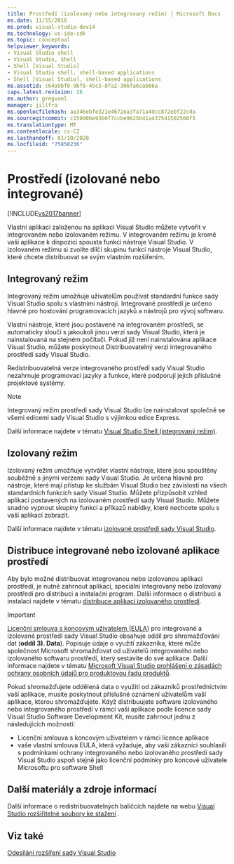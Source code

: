 ```yaml
---
title: Prostředí (izolovaný nebo integrovaný režim) | Microsoft Docs
ms.date: 11/15/2016
ms.prod: visual-studio-dev14
ms.technology: vs-ide-sdk
ms.topic: conceptual
helpviewer_keywords:
- Visual Studio shell
- Visual Studio, Shell
- Shell [Visual Studio]
- Visual Studio shell, shell-based applications
- Shell [Visual Studio], shell-based applications
ms.assetid: c64a9bf0-9bf8-45c3-8fa2-306fa6cab66a
caps.latest.revision: 26
ms.author: gregvanl
manager: jillfra
ms.openlocfilehash: aa346ebfe321e4672ea3fa71a4dcc872ebf22cda
ms.sourcegitcommit: c150d0be93b6f7ccbe9625b41a437541502560f5
ms.translationtype: MT
ms.contentlocale: cs-CZ
ms.lasthandoff: 01/10/2020
ms.locfileid: "75850236"
---
```

# <a name="shell-isolated-or-integrated"></a>Prostředí (izolované nebo integrované)
[!INCLUDE[vs2017banner](../includes/vs2017banner.md)]

Vlastní aplikaci založenou na aplikaci Visual Studio můžete vytvořit v integrovaném nebo izolovaném režimu. V integrovaném režimu je kromě vaší aplikace k dispozici spousta funkcí nástroje Visual Studio. V izolovaném režimu si zvolíte dílčí skupinu funkcí nástroje Visual Studio, které chcete distribuovat se svým vlastním rozšířením.  
  
## <a name="integrated-mode"></a>Integrovaný režim  
 Integrovaný režim umožňuje uživatelům používat standardní funkce sady Visual Studio spolu s vlastními nástroji. Integrované prostředí je určeno hlavně pro hostování programovacích jazyků a nástrojů pro vývoj softwaru.  
  
 Vlastní nástroje, které jsou postavené na integrovaném prostředí, se automaticky sloučí s jakoukoli jinou verzí sady Visual Studio, která je nainstalovaná na stejném počítači. Pokud již není nainstalována aplikace Visual Studio, můžete poskytnout Distribuovatelný verzi integrovaného prostředí sady Visual Studio.  
  
 Redistribuovatelná verze integrovaného prostředí sady Visual Studio nezahrnuje programovací jazyky a funkce, které podporují jejich příslušné projektové systémy.  
  
> [!NOTE]
> Integrovaný režim prostředí sady Visual Studio lze nainstalovat společně se všemi edicemi sady Visual Studio s výjimkou edice Express.  
  
 Další informace najdete v tématu [Visual Studio Shell (integrovaný režim)](../extensibility/visual-studio-shell-integrated.md).  
  
## <a name="isolated-mode"></a>Izolovaný režim  
 Izolovaný režim umožňuje vytvářet vlastní nástroje, které jsou spouštěny souběžně s jinými verzemi sady Visual Studio. Je určena hlavně pro nástroje, které mají přístup ke službám Visual Studio bez závislosti na všech standardních funkcích sady Visual Studio. Můžete přizpůsobit vzhled aplikací postavených na izolovaném prostředí sady Visual Studio. Můžete snadno vypnout skupiny funkcí a příkazů nabídky, které nechcete spolu s vaší aplikací zobrazit.  
  
 Další informace najdete v tématu [izolované prostředí sady Visual Studio](../extensibility/visual-studio-isolated-shell.md).  
  
## <a name="distributing-your-integrated-or-isolated-shell-application"></a>Distribuce integrované nebo izolované aplikace prostředí  
 Aby bylo možné distribuovat integrovanou nebo izolovanou aplikaci prostředí, je nutné zahrnout aplikaci, speciální integrovaný nebo izolovaný prostředí pro distribuci a instalační program. Další informace o distribuci a instalaci najdete v tématu [distribuce aplikací izolovaného prostředí](../extensibility/distributing-isolated-shell-applications.md).  
  
> [!IMPORTANT]
> [Licenční smlouva s koncovým uživatelem (EULA)](https://www.visualstudio.com/support/legal/mt171552) pro integrované a izolované prostředí sady Visual Studio obsahuje oddíl pro shromažďování dat (**oddíl 3). Data**).  Popisuje údaje o využití zákazníka, které může společnost Microsoft shromažďovat od uživatelů integrovaného nebo izolovaného softwaru prostředí, který sestavíte do své aplikace. Další informace najdete v tématu [Microsoft Visual Studio prohlášení o zásadách ochrany osobních údajů pro produktovou řadu produktů](https://www.visualstudio.com/dn948229).  
> 
> Pokud shromažďujete oddělená data o využití od zákazníků prostřednictvím vaší aplikace, musíte poskytnout příslušné oznámení uživatelům vaší aplikace, kterou shromažďujete.  Když distribuujete software izolovaného nebo integrovaného prostředí v rámci vaší aplikace podle licence sady Visual Studio Software Development Kit, musíte zahrnout jednu z následujících možností:  
> 
> - Licenční smlouva s koncovým uživatelem v rámci licence aplikace  
> - vaše vlastní smlouva EULA, která vyžaduje, aby vaši zákazníci souhlasili s podmínkami ochrany integrovaného nebo izolovaného prostředí sady Visual Studio aspoň stejně jako licenční podmínky pro koncové uživatele Microsoftu pro software Shell  
  
## <a name="additional-resources"></a>Další materiály a zdroje informací  
 Další informace o redistribuovatelných balíčcích najdete na webu [Visual Studio rozšiřitelné soubory ke stažení](https://msdn.microsoft.com/vstudio/bb984878.aspx) .  
  
## <a name="see-also"></a>Viz také  
 [Odesílání rozšíření sady Visual Studio](../extensibility/shipping-visual-studio-extensions.md)
